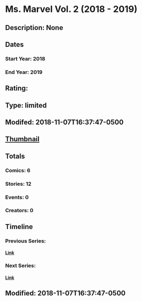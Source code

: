 # Ms. Marvel Vol. 2 (2018 - 2019)
## Description: None
## Dates
### Start Year: 2018
### End Year: 2019
## Rating: 
## Type: limited
## Modifed: 2018-11-07T16:37:47-0500
## [Thumbnail](http://i.annihil.us/u/prod/marvel/i/mg/b/40/image_not_available.jpg)
## Totals
### Comics: 6
### Stories: 12
### Events: 0
### Creators: 0
## Timeline
### Previous Series: 
#### [Link]()
### Next Series: 
#### [Link]()
## Modified: 2018-11-07T16:37:47-0500
